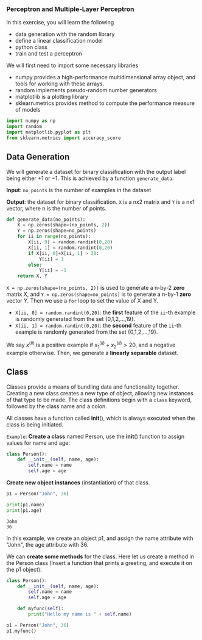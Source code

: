 ### Perceptron and Multiple-Layer Perceptron
In this exercise, you will learn the following
* data generation with the random library
* define a linear classification model
* python class
* train and test a perceptron

We will first need to import some necessary libraries
* numpy provides a high-performance multidimensional array object, and tools for working with these arrays. 
* random implements pseudo-random number generators
* matplotlib is a plotting library 
* sklearn.metrics provides method to compute the performance measure of models

```python
import numpy as np
import random
import matplotlib.pyplot as plt
from sklearn.metrics import accuracy_score
```

## Data Generation

We will generate a dataset for binary classification with the output label being either $+1$ or $-1$. This is achieved by a function `generate_data`.

**Input**: `no_points` is the number of examples in the dataset

**Output**: the dataset for binary classification. `X` is a nx2 matrix and `Y` is a nx1 vector, where n is the number of points.

```python
def generate_data(no_points):
    X = np.zeros(shape=(no_points, 2))
    Y = np.zeros(shape=no_points)
    for ii in range(no_points):
        X[ii, 0] = random.randint(0,20)
        X[ii, 1] = random.randint(0,20)
        if X[ii, 0]+X[ii, 1] > 20:
            Y[ii] = 1 
        else:
            Y[ii] = -1
    return X, Y
```

`X = np.zeros(shape=(no_points, 2))` is used to generate a n-by-2 **zero** matrix X, and `Y = np.zeros(shape=no_points)` is to generate a n-by-1 **zero** vector Y. 
Then we use a `for` loop to set the value of X and Y.

* `X[ii, 0] = random.randint(0,20)`: the **first** feature of the `ii`-th example is randomly generated from the set {0,1,2,...,19}.
* `X[ii, 1] = random.randint(0,20)`: the **second** feature of the `ii`-th example is randomly generated from the set {0,1,2,...,19}.

We say $x^{(ii)}$ is a positive example if $x^{(ii)}_1+x^{(ii)}_2>20$, and a negative example otherwise. Then, we generate a **linearly separable** dataset.

## Class 

Classes provide a means of bundling data and functionality together. Creating a new class creates a new type of object, allowing new instances of that type to be made. The class definitions begin with a `class` keyword, followed by the class name and a colon. 

All classes have a function called __init__(), which is always executed when the class is being initiated. 

`Example`: **Create a class** named Person, use the __init__() function to assign values for name and age:

```python
class Person():
    def __init__(self, name, age):
        self.name = name
        self.age = age
```

**Create new object instances** (instantiation) of that class.

```python
p1 = Person("John", 36)

print(p1.name)
print(p1.age)
```

    John
    36

In this example, we create an object p1, and assign the name attribute with "John", the age attribute with 36.

We can **create some methods** for the class. 
Here let us create a method in the Person class (Insert a function that prints a greeting, and execute it on the p1 object):

```python
class Person():
    def __init__(self, name, age):
        self.name = name
        self.age = age

    def myfunc(self):
        print("Hello my name is " + self.name)

p1 = Person("John", 36)
p1.myfunc()
```
